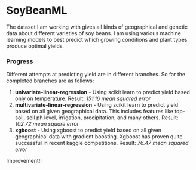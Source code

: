 # SoyBeanML
The dataset I am working with gives all kinds of geographical and genetic
data about different varieties of soy beans. I am using various machine
learning models to best predict which growing conditions and plant types
produce optimal yields. 
### Progress 
Different attempts at predicting yield are in different branches. So far the
completed branches are as follows:
1. **univariate-linear-regression** - Using scikit learn  to predict
   yield based only on temperature. Result: _151.16 mean squared error_
2. **multivariate-linear-regression** - Using scikit learn to predict yield
   based on all given geographical data. This includes features like top-soil,
   soil ph level, irrigation, precipitation, and many others. Result: _102.72 mean square error_
3. **xgboost** - Using xgboost to predict yield
based on all given geographical data with gradient boosting. Xgboost has proven quite successful in recent kaggle competitions. Result: _76.47 mean squared error_  
  
  Improvement!!
